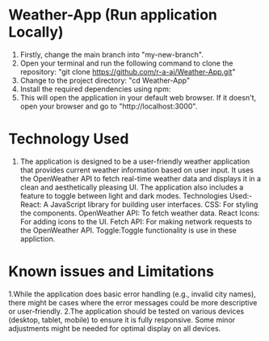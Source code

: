 # Weather-App (Run application Locally)
1. Firstly, change the main branch into "my-new-branch".
2. Open your terminal and run the following command to clone the repository: "git clone https://github.com/r-a-aj/Weather-App.git"
3. Change to the project directory: "cd Weather-App"
4. Install the required dependencies using npm:
5. This will open the application in your default web browser. If it doesn't, open your browser and go to "http://localhost:3000".
   
# Technology Used 
1. The application is designed to be a user-friendly weather application that provides current weather information based on user input.
   It uses the OpenWeather API to fetch real-time weather data and displays it in a clean and aesthetically pleasing UI.
   The application also includes a feature to toggle between light and dark modes.
   Technologies Used:-
      React: A JavaScript library for building user interfaces.
      CSS: For styling the components.
      OpenWeather API: To fetch weather data.
      React Icons: For adding icons to the UI.
      Fetch API: For making network requests to the OpenWeather API.
      Toggle:Toggle functionality is use in these appliction.
 # Known issues and Limitations
 1.While the application does basic error handling (e.g., invalid city names), there might be cases where the error messages could be more descriptive or user-friendly.
 2.The application should be tested on various devices (desktop, tablet, mobile) to ensure it is fully responsive. Some minor adjustments might be needed for optimal display on all devices.
 
